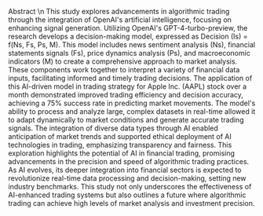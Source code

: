 Abstract \n
This study explores advancements in algorithmic trading through the integration of OpenAI's artificial intelligence, focusing on enhancing signal generation. Utilizing OpenAI's GPT-4-turbo-preview, the research develops a decision-making model, expressed as Decision (Is) = f(Ns, Fs, Ps, M). This model includes news sentiment analysis (Ns), financial statements signals (Fs), price dynamics analysis (Ps), and macroeconomic indicators (M) to create a comprehensive approach to market analysis. These components work together to interpret a variety of financial data inputs, facilitating informed and timely trading decisions.
The application of this AI-driven model in trading strategy for Apple Inc. (AAPL) stock over a month demonstrated improved trading efficiency and decision accuracy, achieving a 75% success rate in predicting market movements. The model's ability to process and analyze large, complex datasets in real-time allowed it to adapt dynamically to market conditions and generate accurate trading signals. The integration of diverse data types through AI enabled anticipation of market trends and supported ethical deployment of AI technologies in trading, emphasizing transparency and fairness.
This exploration highlights the potential of AI in financial trading, promising advancements in the precision and speed of algorithmic trading practices. As AI evolves, its deeper integration into financial sectors is expected to revolutionize real-time data processing and decision-making, setting new industry benchmarks. This study not only underscores the effectiveness of AI-enhanced trading systems but also outlines a future where algorithmic trading can achieve high levels of market analysis and investment precision.
